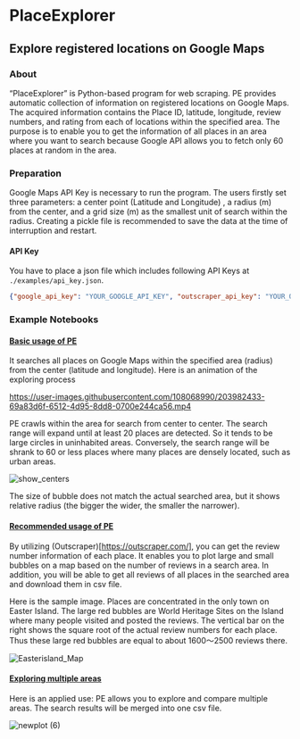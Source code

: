 # PlaceExplorer
## Explore registered locations on Google Maps

### About
“PlaceExplorer” is Python-based program for web scraping. PE provides automatic collection of information on registered locations on Google Maps. The acquired information contains the Place ID, latitude, longitude, review numbers, and rating from each of locations within the specified area.
The purpose is to enable you to get the information of all places in an area where you want to search because Google API allows you to fetch only 60 places at random in the area.

### Preparation
Google Maps API Key is necessary to run the program. 
The users firstly set three parameters: a center point (Latitude and Longitude) , a radius (m) from the center, and a grid size (m) as the smallest unit of search within the radius. 
Creating a pickle file is recommended to save the data at the time of interruption and restart.

#### API Key
You have to place a json file which includes following API Keys at `./examples/api_key.json`.
```json
{"google_api_key": "YOUR_GOOGLE_API_KEY", "outscraper_api_key": "YOUR_OUTSCRAPER_API_KEY"}
```

### Example Notebooks
#### [Basic usage of PE](https://github.com/TUCHIO/PlaceExplorer/blob/main/examples/basic_usage.ipynb)

It searches all places on Google Maps within the specified area (radius) from the center (latitude and longitude).
Here is an animation of the exploring process

https://user-images.githubusercontent.com/108068990/203982433-69a83d6f-6512-4d95-8dd8-0700e244ca56.mp4

PE crawls within the area for search from center to center. The search range will expand until at least 20 places are detected. So it tends to be large circles in uninhabited areas. Conversely, the search range will be shrank to 60 or less places where many places are densely located, such as urban areas.

![show_centers](https://user-images.githubusercontent.com/108068990/203982670-a654f8ed-af4f-4a6a-b561-67310e87ae30.png)

The size of bubble does not match the actual searched area, but it shows relative radius (the bigger the wider, the smaller the narrower). 

#### [Recommended usage of PE](https://github.com/TUCHIO/PlaceExplorer/blob/main/examples/recommended_usage.ipynb)
By utilizing (Outscraper)[https://outscraper.com/], you can get the review number information of each place. It enables you to plot large and small bubbles on a map based on the number of reviews in a search area. In addition, you will be able to get all reviews of all places in the searched area and download them in csv file. 

Here is the sample image. Places are concentrated in the only town on Easter Island. The large red bubbles are World Heritage Sites on the Island where many people visited and posted the reviews. The vertical bar on the right shows the square root of the actual review numbers for each place. Thus these large red bubbles are equal to about 1600〜2500 reviews there.

![Easterisland_Map](https://user-images.githubusercontent.com/108068990/203985845-89fe54b9-46b1-4103-a678-d27e9708f74d.png)


#### [Exploring multiple areas](https://github.com/TUCHIO/PlaceExplorer/blob/main/examples/explore_multiple_areas.ipynb)
Here is an applied use: PE allows you to explore and compare multiple areas. The search results will be merged into one csv file.

![newplot (6)](https://user-images.githubusercontent.com/108068990/203986093-5b9c6ffb-705f-4a7c-b043-a377de53f4f4.png)


